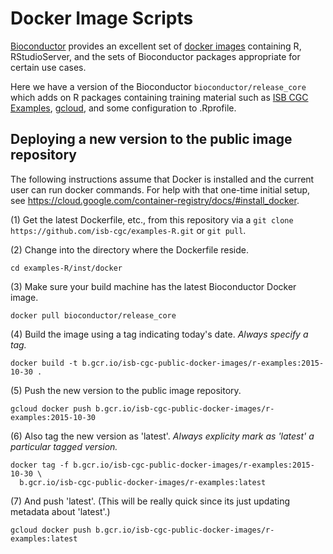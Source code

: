 Docker Image Scripts
=============================================

[Bioconductor](http://www.bioconductor.org/) provides an excellent set of [docker images](http://www.bioconductor.org/help/docker/) containing R, RStudioServer, and the sets of Bioconductor packages appropriate for certain use cases.

Here we have a version of the Bioconductor `bioconductor/release_core` which adds on R packages containing training material such as [ISB CGC Examples](https://github.com/isb-cgc/examples-R), [gcloud](https://cloud.google.com/sdk/gcloud/), and some configuration to .Rprofile.

Deploying a new version to the public image repository
------------------------------------------------------

The following instructions assume that Docker is installed and the current user can run docker commands.  For help with that one-time initial setup, see https://cloud.google.com/container-registry/docs/#install_docker.

(1) Get the latest Dockerfile, etc., from this repository via a `git clone https://github.com/isb-cgc/examples-R.git` or `git pull`.

(2) Change into the directory where the Dockerfile reside.
```
cd examples-R/inst/docker
```

(3) Make sure your build machine has the latest Bioconductor Docker image.
```
docker pull bioconductor/release_core
```

(4) Build the image using a tag indicating today's date. *Always specify a tag.*
```
docker build -t b.gcr.io/isb-cgc-public-docker-images/r-examples:2015-10-30 .
```

(5) Push the new version to the public image repository.
```
gcloud docker push b.gcr.io/isb-cgc-public-docker-images/r-examples:2015-10-30
```

(6) Also tag the new version as 'latest'.  *Always explicity mark as 'latest' a particular tagged version.*
```
docker tag -f b.gcr.io/isb-cgc-public-docker-images/r-examples:2015-10-30 \
  b.gcr.io/isb-cgc-public-docker-images/r-examples:latest
```

(7) And push 'latest'. (This will be really quick since its just updating metadata about 'latest'.)
```
gcloud docker push b.gcr.io/isb-cgc-public-docker-images/r-examples:latest 
```
